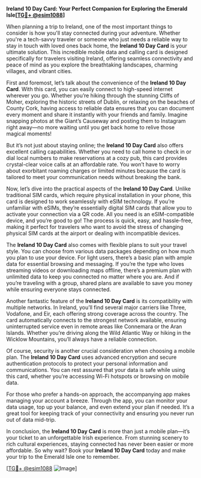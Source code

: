 **Ireland 10 Day Card: Your Perfect Companion for Exploring the Emerald Isle[[TG💪+ @esim1088](https://t.me/s/esim1088)]**

When planning a trip to Ireland, one of the most important things to consider is how you'll stay connected during your adventure. Whether you're a tech-savvy traveler or someone who just needs a reliable way to stay in touch with loved ones back home, the **Ireland 10 Day Card** is your ultimate solution. This incredible mobile data and calling card is designed specifically for travelers visiting Ireland, offering seamless connectivity and peace of mind as you explore the breathtaking landscapes, charming villages, and vibrant cities.

First and foremost, let’s talk about the convenience of the **Ireland 10 Day Card**. With this card, you can easily connect to high-speed internet wherever you go. Whether you’re hiking through the stunning Cliffs of Moher, exploring the historic streets of Dublin, or relaxing on the beaches of County Cork, having access to reliable data ensures that you can document every moment and share it instantly with your friends and family. Imagine snapping photos at the Giant’s Causeway and posting them to Instagram right away—no more waiting until you get back home to relive those magical moments!

But it’s not just about staying online; the **Ireland 10 Day Card** also offers excellent calling capabilities. Whether you need to call home to check in or dial local numbers to make reservations at a cozy pub, this card provides crystal-clear voice calls at an affordable rate. You won’t have to worry about exorbitant roaming charges or limited minutes because the card is tailored to meet your communication needs without breaking the bank.

Now, let’s dive into the practical aspects of the **Ireland 10 Day Card**. Unlike traditional SIM cards, which require physical installation in your phone, this card is designed to work seamlessly with eSIM technology. If you’re unfamiliar with eSIMs, they’re essentially digital SIM cards that allow you to activate your connection via a QR code. All you need is an eSIM-compatible device, and you’re good to go! The process is quick, easy, and hassle-free, making it perfect for travelers who want to avoid the stress of changing physical SIM cards at the airport or dealing with incompatible devices.

The **Ireland 10 Day Card** also comes with flexible plans to suit your travel style. You can choose from various data packages depending on how much you plan to use your device. For light users, there’s a basic plan with ample data for essential browsing and messaging. If you’re the type who loves streaming videos or downloading maps offline, there’s a premium plan with unlimited data to keep you connected no matter where you are. And if you’re traveling with a group, shared plans are available to save you money while ensuring everyone stays connected.

Another fantastic feature of the **Ireland 10 Day Card** is its compatibility with multiple networks. In Ireland, you’ll find several major carriers like Three, Vodafone, and Eir, each offering strong coverage across the country. The card automatically connects to the strongest network available, ensuring uninterrupted service even in remote areas like Connemara or the Aran Islands. Whether you’re driving along the Wild Atlantic Way or hiking in the Wicklow Mountains, you’ll always have a reliable connection.

Of course, security is another crucial consideration when choosing a mobile plan. The **Ireland 10 Day Card** uses advanced encryption and secure authentication protocols to protect your personal information and communications. You can rest assured that your data is safe while using this card, whether you’re accessing Wi-Fi hotspots or browsing on mobile data.

For those who prefer a hands-on approach, the accompanying app makes managing your account a breeze. Through the app, you can monitor your data usage, top up your balance, and even extend your plan if needed. It’s a great tool for keeping track of your connectivity and ensuring you never run out of data mid-trip.

In conclusion, the **Ireland 10 Day Card** is more than just a mobile plan—it’s your ticket to an unforgettable Irish experience. From stunning scenery to rich cultural experiences, staying connected has never been easier or more affordable. So why wait? Book your **Ireland 10 Day Card** today and make your trip to the Emerald Isle one to remember. 

[[TG💪+ @esim1088](https://t.me/s/esim1088) ![Image](https://i.postimg.cc/Y0z9fWf4/image.png)]